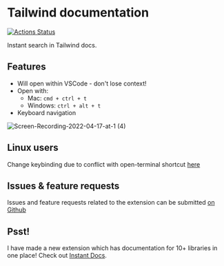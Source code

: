 
# Tailwind documentation
[![Actions Status](https://github.com/formulahendry/vscode-code-runner/actions/workflows/main.yml/badge.svg)](https://github.com/formulahendry/vscode-code-runner/actions/workflows/main.yml)


Instant search in Tailwind docs.


## Features
- Will open within VSCode - don't lose context!
- Open with:
    - Mac: `cmd + ctrl + t`
    - Windows:  `ctrl + alt + t`
- Keyboard navigation


![Screen-Recording-2022-04-17-at-1 (4)](https://user-images.githubusercontent.com/11172530/163716626-8d74a1bb-f05b-4b45-aa12-70f66e0efad8.gif)


## Linux users
Change keybinding due to conflict with open-terminal shortcut [here](https://code.visualstudio.com/docs/getstarted/keybindings)


## Issues & feature requests

Issues and feature requests related to the extension can be submitted [on Github](https://github.com/alfredbirk/tailwind-documentation/issues)


## Psst!
I have made a new extension which has documentation for 10+ libraries in one place! Check out [Instant Docs](https://marketplace.visualstudio.com/items?itemName=alfredbirk.instant-docs).